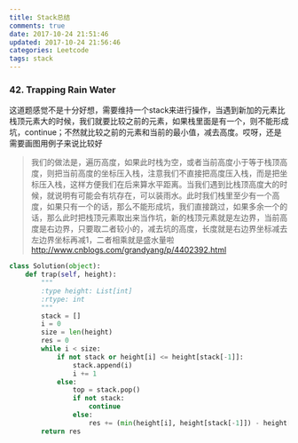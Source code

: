 ```yaml
---
title: Stack总结
comments: true
date: 2017-10-24 21:51:46
updated: 2017-10-24 21:56:46
categories: Leetcode
tags: stack
---
```

### 42. Trapping Rain Water
这道题感觉不是十分好想，需要维持一个stack来进行操作，当遇到新加的元素比栈顶元素大的时候，我们就要比较之前的元素，如果栈里面是有一个，则不能形成坑，continue；不然就比较之前的元素和当前的最小值，减去高度。哎呀，还是需要画图用例子来说比较好
> 我们的做法是，遍历高度，如果此时栈为空，或者当前高度小于等于栈顶高度，则把当前高度的坐标压入栈，注意我们不直接把高度压入栈，而是把坐标压入栈，这样方便我们在后来算水平距离。当我们遇到比栈顶高度大的时候，就说明有可能会有坑存在，可以装雨水。此时我们栈里至少有一个高度，如果只有一个的话，那么不能形成坑，我们直接跳过，如果多余一个的话，那么此时把栈顶元素取出来当作坑，新的栈顶元素就是左边界，当前高度是右边界，只要取二者较小的，减去坑的高度，长度就是右边界坐标减去左边界坐标再减1，二者相乘就是盛水量啦
> http://www.cnblogs.com/grandyang/p/4402392.html

```python
class Solution(object):
    def trap(self, height):
        """
        :type height: List[int]
        :rtype: int
        """
        stack = []
        i = 0
        size = len(height)
        res = 0
        while i < size:
            if not stack or height[i] <= height[stack[-1]]:
                stack.append(i)
                i += 1
            else:
                top = stack.pop()
                if not stack:
                    continue
                else:
                    res += (min(height[i], height[stack[-1]]) - height[top]) * (i - stack[-1] -1) # height * width
        return res
```
